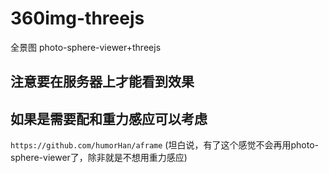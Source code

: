 # 360img-threejs
全景图  photo-sphere-viewer+threejs

## 注意要在服务器上才能看到效果
## 如果是需要配和重力感应可以考虑  
`https://github.com/humorHan/aframe` (坦白说，有了这个感觉不会再用photo-sphere-viewer了，除非就是不想用重力感应)
